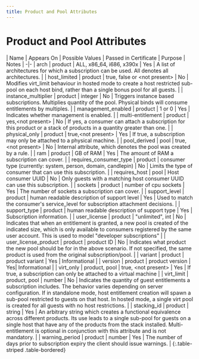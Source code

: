 ```yaml
---
title: Product and Pool Attributes
---
```

# Product and Pool Attributes

| Name | Appears On | Possible Values | Passed in Certificate | Purpose | Notes |
-|-
| arch | product | ALL, x86_64, i686, x390x | Yes | A list of architectures for which a subscription can be used. All denotes all architectures. |
| host_limited | product | true, false or \<not present\> | No | Modifies virt_limit behaviour in hosted mode to create a host restricted sub-pool on each host bind, rather than a single bonus pool for all guests. |
| instance_multiplier | product | integer | No | Triggers instance based subscriptions. Multiplies quantity of the pool. Physical binds will consume entitlements by multiples. |
| management_enabled | product | 1 or 0 | Yes | Indicates whether management is enabled. |
| multi-entitlement | product | yes,\<not present\> | No | If yes, a consumer can attach a subscription for this product or a stack of products in a quantity greater than one. |
| physical_only | product | true,\<not present\> | Yes | If true, a subscription may only be attached to a physical machine. |
| pool_derived | pool | true, \<not present\> | No | Internal attribute, which denotes the pool was created by a rule. |
| ram | product | GB of RAM | Yes | The amount of RAM a subscription can cover. |
| requires_consumer_type | product | consumer type (currently: system, person, domain, candlepin) | No | Limits the type of consumer that can use this subscription. |
| requires_host | pool | Host consumer UUID | No | Only guests with a matching host consumer UUID can use this subscription.  |
| sockets | product | number of cpu sockets | Yes | The number of sockets a subscription can cover. |
| support_level | product | human readable description of support level | Yes | Used to match the consumer's service_level for subscription attachment decisions. |
| support_type | product | human readable description of support type | Yes | Subscription information. |
| user_license | product | "unlimited", int | No | Indicates that when an entitlement is granted, a new pool is created of the indicated size, which is only available to consumers registered by the same user account. This is used to model "developer subscriptions"  |
| user_license_product | product | product ID | No | Indicates what product the new pool should be for in the above scenario. If not specified, the same product is used from the original subscription/pool. |
| variant | product | product variant | Yes | Informational |
| version | product | product version | Yes| Informational |
| virt_only | product, pool | true, \<not present\> | Yes | If true, a subscription can only be attached to a virtual machine |
| virt_limit | product, pool | number | No | Indicates the quantity of guest entitlements a subscription includes. The behavior varies depending on server configuration. If in standalone mode, host entitlement creation will spawn a sub-pool restricted to guests on that host. In hosted mode, a single virt pool is created for all guests with no host restrictions. |
| stacking_id | product | string | Yes | An arbitrary string which creates a functional equivalence across different products. Its use leads to a single sub-pool for guests on a single host that have any of the products from the stack installed. Multi-entitlement is optional in conjunction with this attribute and is not mandatory. |
| warning_period | product | number | Yes | The number of days prior to subscription expiry the client should issue warnings. |
{:.table-striped .table-bordered}
